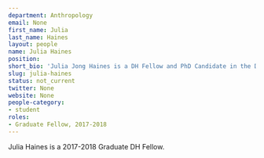 ```yaml
---
department: Anthropology
email: None
first_name: Julia
last_name: Haines
layout: people
name: Julia Haines
position:
short_bio: 'Julia Jong Haines is a DH Fellow and PhD Candidate in the Department of Anthropology studying the archaeology of slavery and indentured labor on Mauritius.'
slug: julia-haines
status: not_current
twitter: None
website: None
people-category:
- student
roles:
- Graduate Fellow, 2017-2018
---
```

Julia Haines is a 2017-2018 Graduate DH Fellow.
